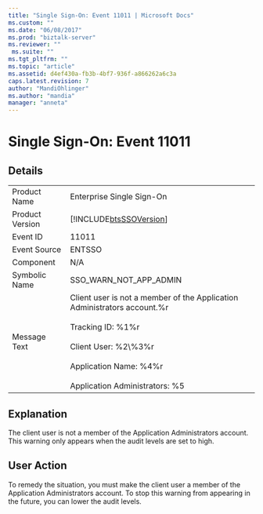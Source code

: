 ```yaml
---
title: "Single Sign-On: Event 11011 | Microsoft Docs"
ms.custom: ""
ms.date: "06/08/2017"
ms.prod: "biztalk-server"
ms.reviewer: ""
 ms.suite: ""
ms.tgt_pltfrm: ""
ms.topic: "article"
ms.assetid: d4ef430a-fb3b-4bf7-936f-a866262a6c3a
caps.latest.revision: 7
author: "MandiOhlinger"
ms.author: "mandia"
manager: "anneta"
---
```

# Single Sign-On: Event 11011
## Details  
  
|||  
|-|-|  
|Product Name|Enterprise Single Sign-On|  
|Product Version|[!INCLUDE[btsSSOVersion](../includes/btsssoversion-md.md)]|  
|Event ID|11011|  
|Event Source|ENTSSO|  
|Component|N/A|  
|Symbolic Name|SSO_WARN_NOT_APP_ADMIN|  
|Message Text|Client user is not a member of the Application Administrators account.%r<br /><br /> Tracking ID: %1%r<br /><br /> Client User: %2\\%3%r<br /><br /> Application Name: %4%r<br /><br /> Application Administrators: %5|  
  
## Explanation  
 The client user is not a member of the Application Administrators account. This warning only appears when the audit levels are set to high.  
  
## User Action  
 To remedy the situation, you must make the client user a member of the Application Administrators account. To stop this warning from appearing in the future, you can lower the audit levels.